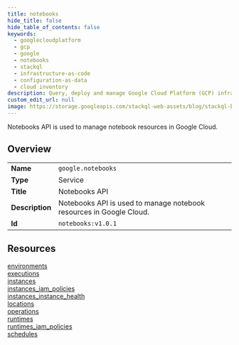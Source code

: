 ```yaml
---
title: notebooks
hide_title: false
hide_table_of_contents: false
keywords:
  - googlecloudplatform
  - gcp
  - google
  - notebooks
  - stackql
  - infrastructure-as-code
  - configuration-as-data
  - cloud inventory
description: Query, deploy and manage Google Cloud Platform (GCP) infrastructure and resources using SQL
custom_edit_url: null
image: https://storage.googleapis.com/stackql-web-assets/blog/stackql-blog-post-featured-image.png
---
```

Notebooks API is used to manage notebook resources in Google Cloud.  
    

## Overview
<table><tbody>
<tr><td><b>Name</b></td><td><code>google.notebooks</code></td></tr>
<tr><td><b>Type</b></td><td>Service</td></tr>
<tr><td><b>Title</b></td><td>Notebooks API</td></tr>
<tr><td><b>Description</b></td><td>Notebooks API is used to manage notebook resources in Google Cloud.</td></tr>
<tr><td><b>Id</b></td><td><code>notebooks:v1.0.1</code></td></tr>
</tbody></table>

## Resources
<div class="row">
<div class="providerDocColumn">
<a href="/providers/google/notebooks/environments/">environments</a><br />
<a href="/providers/google/notebooks/executions/">executions</a><br />
<a href="/providers/google/notebooks/instances/">instances</a><br />
<a href="/providers/google/notebooks/instances_iam_policies/">instances_iam_policies</a><br />
<a href="/providers/google/notebooks/instances_instance_health/">instances_instance_health</a><br />
</div>
<div class="providerDocColumn">
<a href="/providers/google/notebooks/locations/">locations</a><br />
<a href="/providers/google/notebooks/operations/">operations</a><br />
<a href="/providers/google/notebooks/runtimes/">runtimes</a><br />
<a href="/providers/google/notebooks/runtimes_iam_policies/">runtimes_iam_policies</a><br />
<a href="/providers/google/notebooks/schedules/">schedules</a><br />
</div>
</div>
